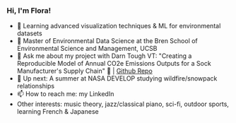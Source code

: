 ### Hi, I'm Flora!

- 🌱 Learning advanced visualization techniques & ML for environmental datasets
- 🔭 Master of Environmental Data Science at the Bren School of Environmental Science and Management, UCSB
- 💬 Ask me about my project with Darn Tough VT: "Creating a Reproducible Model of Annual CO2e Emissions Outputs for a Sock Manufacturer's Supply Chain" 🧦  | [Github Repo](https://github.com/carbonSOCKprint)
- 👀 Up next: A summer at NASA DEVELOP studying wildfire/snowpack relationships 
- 📫 How to reach me: my LinkedIn
- Other interests: music theory, jazz/classical piano, sci-fi, outdoor sports, learning French & Japanese 


  


